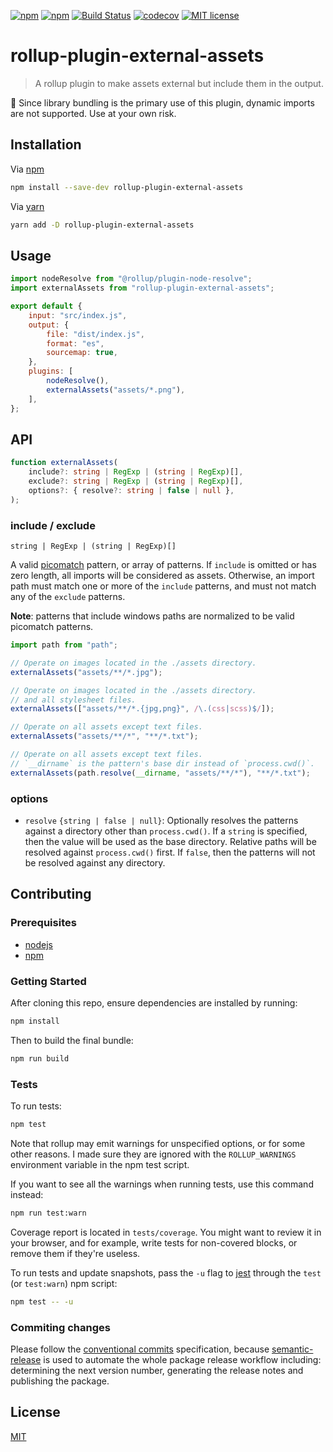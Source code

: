 [![npm](https://img.shields.io/npm/dt/rollup-plugin-external-assets)](https://www.npmjs.com/package/rollup-plugin-external-assets)
[![npm](https://img.shields.io/npm/v/rollup-plugin-external-assets)](https://www.npmjs.com/package/rollup-plugin-external-assets)
[![Build Status](https://travis-ci.com/soufyakoub/rollup-plugin-external-assets.svg?branch=master)](https://travis-ci.com/soufyakoub/rollup-plugin-external-assets)
[![codecov](https://codecov.io/gh/soufyakoub/rollup-plugin-external-assets/branch/master/graph/badge.svg)](https://codecov.io/gh/soufyakoub/rollup-plugin-external-assets)
[![MIT license](https://img.shields.io/badge/License-MIT-blue.svg)][1]

# rollup-plugin-external-assets
> A rollup plugin to make assets external but include them in the output.

:memo: Since library bundling is the primary use of this plugin, dynamic imports are not supported. Use at your own risk.

## Installation

Via [npm][2]

```sh
npm install --save-dev rollup-plugin-external-assets
```

Via [yarn][3]

```sh
yarn add -D rollup-plugin-external-assets
```

## Usage

```javascript
import nodeResolve from "@rollup/plugin-node-resolve";
import externalAssets from "rollup-plugin-external-assets";

export default {
	input: "src/index.js",
	output: {
		file: "dist/index.js",
		format: "es",
		sourcemap: true,
	},
	plugins: [
		nodeResolve(),
		externalAssets("assets/*.png"),
	],
};
```

## API

```typescript
function externalAssets(
	include?: string | RegExp | (string | RegExp)[],
	exclude?: string | RegExp | (string | RegExp)[],
	options?: { resolve?: string | false | null },
);
```

### include / exclude

`string | RegExp | (string | RegExp)[]`

A valid [picomatch][9] pattern, or array of patterns.
If `include` is omitted or has zero length, all imports will be considered as assets.
Otherwise, an import path must match one or more of the `include` patterns,
and must not match any of the `exclude` patterns.

**Note**: patterns that include windows paths are normalized to be valid picomatch patterns.

```javascript
import path from "path";

// Operate on images located in the ./assets directory.
externalAssets("assets/**/*.jpg");

// Operate on images located in the ./assets directory.
// and all stylesheet files.
externalAssets(["assets/**/*.{jpg,png}", /\.(css|scss)$/]);

// Operate on all assets except text files.
externalAssets("assets/**/*", "**/*.txt");

// Operate on all assets except text files.
// `__dirname` is the pattern's base dir instead of `process.cwd()`.
externalAssets(path.resolve(__dirname, "assets/**/*"), "**/*.txt");
```

### options

- `resolve` `{string | false | null}`: Optionally resolves the patterns against a directory other than `process.cwd()`.
If a `string` is specified, then the value will be used as the base directory.
Relative paths will be resolved against `process.cwd()` first.
If `false`, then the patterns will not be resolved against any directory.

## Contributing

### Prerequisites
- [nodejs][4]
- [npm][2]

### Getting Started

After cloning this repo, ensure dependencies are installed by running:

```sh
npm install
```

Then to build the final bundle:

```sh
npm run build
```

### Tests

To run tests:

```sh
npm test
```

Note that rollup may emit warnings for unspecified options, or for some other reasons.
I made sure they are ignored with the `ROLLUP_WARNINGS` environment variable in the npm test script.

If you want to see all the warnings when running tests, use this command instead:

```sh
npm run test:warn
```

Coverage report is located in `tests/coverage`.
You might want to review it in your browser, and for example,
write tests for non-covered blocks, or remove them if they're useless.

To run tests and update snapshots, pass the `-u` flag to [jest][8] through the `test` (or `test:warn`) npm script:

```sh
npm test -- -u
```

### Commiting changes

Please follow the [conventional commits][5] specification, because [semantic-release][6] is used to automate the whole package release workflow including: determining the next version number, generating the release notes and publishing the package.

## License

[MIT][1]

[1]: LICENSE
[2]: https://npmjs.org/
[3]: https://yarnpkg.com
[4]: https://nodejs.org
[5]: https://www.conventionalcommits.org/en/v1.0.0/
[6]: https://github.com/semantic-release/semantic-release
[7]: https://github.com/concordancejs/concordance/issues/68
[8]: https://jestjs.io/
[9]: https://github.com/micromatch/picomatch#globbing-features
